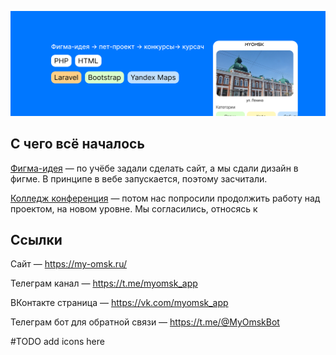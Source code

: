 ![Главная картинка бро](https://raw.githubusercontent.com/slenderik/my-omsk/0c607bf2bc57025ed5fd6e6de85f0a87121d4fe5/Header.png)

## С чего всё началось
<a href="https://www.figma.com/file/Xdgdn6qH9aHoX6hu65TE5S/%D0%9F%D1%80%D0%BE%D0%B5%D0%BA%D1%82-%D0%BF%D0%BE-%D0%BC%D0%B0%D1%82%D0%B5%D0%BC%D0%B0%D1%82%D0%B8%D0%BA%D0%B5-%E2%84%962?type=design&node-id=0%3A1&mode=design&t=h4VGWaiUVdQ5ronL-1" target="_blank">Фигма-идея<a> — по учёбе задали сделать сайт, а мы сдали дизайн в фигме. В принципе в вебе запускается, поэтому засчитали.

<a href="https://www.figma.com/proto/EFZdCvflMiQ7V7lMqf7Zhy/my-omsk?page-id=403%3A95&type=design&node-id=427-829&viewport=5727%2C883%2C0.75&t=5FIsaZTpEumJuUix-1&scaling=min-zoom&starting-point-node-id=427%3A829&show-proto-sidebar=1&mode=design" target="_blank">Колледж конференция<a> — потом нас попросили продолжить работу над проектом, на новом уровне. Мы согласились, относясь к   

## Ссылки
Сайт — https://my-omsk.ru/

Телеграм канал — https://t.me/myomsk_app

ВКонтакте страница — https://vk.com/myomsk_app

Телеграм бот для обратной связи — https://t.me/@MyOmskBot

#TODO add icons here
